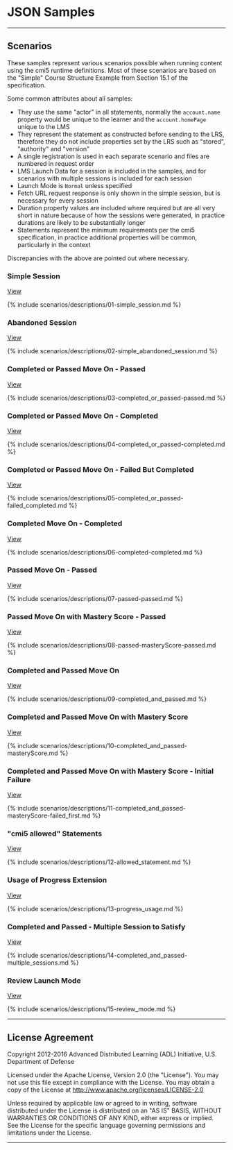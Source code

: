 ---
---

# JSON Samples

------

## Scenarios

These samples represent various scenarios possible when running content using the cmi5 runtime definitions. Most of these scenarios are based on the "Simple" Course Structure Example from Section 15.1 of the specification.

Some common attributes about all samples:

* They use the same "actor" in all statements, normally the `account.name` property would be unique to the learner and the `account.homePage` unique to the LMS
* They represent the statement as constructed before sending to the LRS, therefore they do not include properties set by the LRS such as "stored", "authority" and "version"
* A single registration is used in each separate scenario and files are numbered in request order
* LMS Launch Data for a session is included in the samples, and for scenarios with multiple sessions is included for each session
* Launch Mode is `Normal` unless specified
* Fetch URL request response is only shown in the simple session, but is necessary for every session
* Duration property values are included where required but are all very short in nature because of how the sessions were generated, in practice durations are likely to be substantially longer
* Statements represent the minimum requirements per the cmi5 specification, in practice additional properties will be common, particularly in the context

Discrepancies with the above are pointed out where necessary.

### Simple Session

[View](scenarios/01-simple_session)

{% include scenarios/descriptions/01-simple_session.md %}

### Abandoned Session

[View](scenarios/02-simple_abandoned_session)

{% include scenarios/descriptions/02-simple_abandoned_session.md %}

### Completed or Passed Move On - Passed

[View](scenarios/03-completed_or_passed-passed)

{% include scenarios/descriptions/03-completed_or_passed-passed.md %}

### Completed or Passed Move On - Completed

[View](scenarios/04-completed_or_passed-completed)

{% include scenarios/descriptions/04-completed_or_passed-completed.md %}

### Completed or Passed Move On - Failed But Completed

[View](scenarios/05-completed_or_passed-failed_completed)

{% include scenarios/descriptions/05-completed_or_passed-failed_completed.md %}

### Completed Move On - Completed

[View](scenarios/06-completed-completed)

{% include scenarios/descriptions/06-completed-completed.md %}

### Passed Move On - Passed

[View](scenarios/07-passed-passed)

{% include scenarios/descriptions/07-passed-passed.md %}

### Passed Move On with Mastery Score - Passed

[View](scenarios/08-passed-masteryScore-passed)

{% include scenarios/descriptions/08-passed-masteryScore-passed.md %}

### Completed and Passed Move On

[View](scenarios/09-completed_and_passed)

{% include scenarios/descriptions/09-completed_and_passed.md %}

### Completed and Passed Move On with Mastery Score

[View](scenarios/10-completed_and_passed-masteryScore)

{% include scenarios/descriptions/10-completed_and_passed-masteryScore.md %}

### Completed and Passed Move On with Mastery Score - Initial Failure

[View](scenarios/11-completed_and_passed-masteryScore-failed_first)

{% include scenarios/descriptions/11-completed_and_passed-masteryScore-failed_first.md %}

### "cmi5 allowed" Statements

[View](scenarios/12-allowed_statement)

{% include scenarios/descriptions/12-allowed_statement.md %}

### Usage of Progress Extension

[View](scenarios/13-progress_usage)

{% include scenarios/descriptions/13-progress_usage.md %}

### Completed and Passed - Multiple Session to Satisfy

[View](scenarios/14-completed_and_passed-multiple_sessions)

{% include scenarios/descriptions/14-completed_and_passed-multiple_sessions.md %}

### Review Launch Mode

[View](scenarios/15-review_mode)

{% include scenarios/descriptions/15-review_mode.md %}

-------

## License Agreement

Copyright 2012-2016 Advanced Distributed Learning (ADL) Initiative, U.S. Department of Defense

Licensed under the Apache License, Version 2.0 (the "License"). You may not use this file except in compliance with the License.
You may obtain a copy of the License at http://www.apache.org/licenses/LICENSE-2.0

Unless required by applicable law or agreed to in writing, software distributed under the License is distributed
on an "AS IS" BASIS, WITHOUT WARRANTIES OR CONDITIONS OF ANY KIND, either express or implied. See the License for
the specific language governing permissions and limitations under the License.

-------
